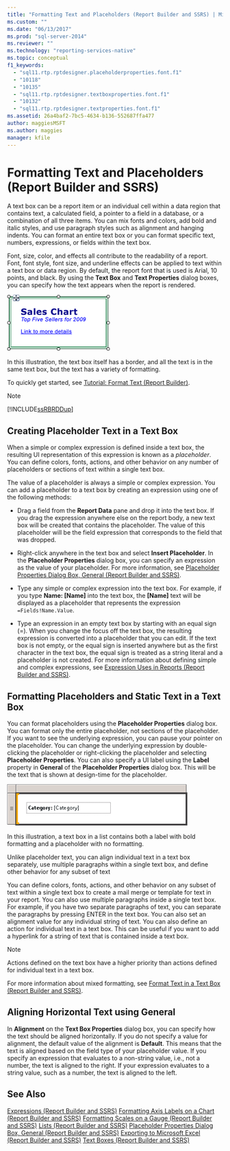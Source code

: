 ```yaml
---
title: "Formatting Text and Placeholders (Report Builder and SSRS) | Microsoft Docs"
ms.custom: ""
ms.date: "06/13/2017"
ms.prod: "sql-server-2014"
ms.reviewer: ""
ms.technology: "reporting-services-native"
ms.topic: conceptual
f1_keywords: 
  - "sql11.rtp.rptdesigner.placeholderproperties.font.f1"
  - "10118"
  - "10135"
  - "sql11.rtp.rptdesigner.textboxproperties.font.f1"
  - "10132"
  - "sql11.rtp.rptdesigner.textproperties.font.f1"
ms.assetid: 26a4baf2-7bc5-4634-b136-552687ffa477
author: maggiesMSFT
ms.author: maggies
manager: kfile
---
```

# Formatting Text and Placeholders (Report Builder and SSRS)
  A text box can be a report item or an individual cell within a data region that contains text, a calculated field, a pointer to a field in a database, or a combination of all three items. You can mix fonts and colors, add bold and italic styles, and use paragraph styles such as alignment and hanging indents. You can format an entire text box or you can format specific text, numbers, expressions, or fields within the text box.

 Font, size, color, and effects all contribute to the readability of a report. Font, font style, font size, and underline effects can be applied to text within a text box or data region. By default, the report font that is used is Arial, 10 points, and black. By using the **Text Box** and **Text Properties** dialog boxes, you can specify how the text appears when the report is rendered.

 ![rs_MixedFormatText](../media/rs-mixedformattext.gif "rs_MixedFormatText")

 In this illustration, the text box itself has a border, and all the text is in the same text box, but the text has a variety of formatting.

 To quickly get started, see [Tutorial: Format Text &#40;Report Builder&#41;](../tutorial-format-text-report-builder.md).

> [!NOTE]
>  [!INCLUDE[ssRBRDDup](../../includes/ssrbrddup-md.md)]

## Creating Placeholder Text in a Text Box
 When a simple or complex expression is defined inside a text box, the resulting UI representation of this expression is known as a *placeholder*. You can define colors, fonts, actions, and other behavior on any number of placeholders or sections of text within a single text box.

 The value of a placeholder is always a simple or complex expression. You can add a placeholder to a text box by creating an expression using one of the following methods:

-   Drag a field from the **Report Data** pane and drop it into the text box. If you drag the expression anywhere else on the report body, a new text box will be created that contains the placeholder. The value of this placeholder will be the field expression that corresponds to the field that was dropped.

-   Right-click anywhere in the text box and select **Insert Placeholder**. In the **Placeholder Properties** dialog box, you can specify an expression as the value of your placeholder. For more information, see [Placeholder Properties Dialog Box, General &#40;Report Builder and SSRS&#41;](../placeholder-properties-dialog-box-general-report-builder-and-ssrs.md).

-   Type any simple or complex expression into the text box. For example, if you type **Name: [Name]** into the text box, the **[Name]** text will be displayed as a placeholder that represents the expression `=Fields!Name.Value`.

-   Type an expression in an empty text box by starting with an equal sign (=). When you change the focus off the text box, the resulting expression is converted into a placeholder that you can edit. If the text box is not empty, or the equal sign is inserted anywhere but as the first character in the text box, the equal sign is treated as a string literal and a placeholder is not created. For more information about defining simple and complex expressions, see [Expression Uses in Reports &#40;Report Builder and SSRS&#41;](expression-uses-in-reports-report-builder-and-ssrs.md).

## Formatting Placeholders and Static Text in a Text Box
 You can format placeholders using the **Placeholder Properties** dialog box. You can format only the entire placeholder, not sections of the placeholder. If you want to see the underlying expression, you can pause your pointer on the placeholder. You can change the underlying expression by double-clicking the placeholder or right-clicking the placeholder and selecting **Placeholder Properties**. You can also specify a UI label using the **Label** property in **General** of the **Placeholder Properties** dialog box. This will be the text that is shown at design-time for the placeholder.

 ![rs_MixedTextnPlaceholder](../media/rs-mixedtextnplaceholder.gif "rs_MixedTextnPlaceholder")

 In this illustration, a text box in a list contains both a label with bold formatting and a placeholder with no formatting.

 Unlike placeholder text, you can align individual text in a text box separately, use multiple paragraphs within a single text box, and define other behavior for any subset of text

 You can define colors, fonts, actions, and other behavior on any subset of text within a single text box to create a mail merge or template for text in your report. You can also use multiple paragraphs inside a single text box. For example, if you have two separate paragraphs of text, you can separate the paragraphs by pressing ENTER in the text box. You can also set an alignment value for any individual string of text. You can also define an action for individual text in a text box. This can be useful if you want to add a hyperlink for a string of text that is contained inside a text box.

> [!NOTE]
>  Actions defined on the text box have a higher priority than actions defined for individual text in a text box.

 For more information about mixed formatting, see [Format Text in a Text Box &#40;Report Builder and SSRS&#41;](format-text-in-a-text-box-report-builder-and-ssrs.md).

## Aligning Horizontal Text using General
 In **Alignment** on the **Text Box Properties** dialog box, you can specify how the text should be aligned horizontally. If you do not specify a value for alignment, the default value of the alignment is **Default**. This means that the text is aligned based on the field type of your placeholder value. If you specify an expression that evaluates to a non-string value, i.e., not a number, the text is aligned to the right. If your expression evaluates to a string value, such as a number, the text is aligned to the left.

## See Also
 [Expressions &#40;Report Builder and SSRS&#41;](expressions-report-builder-and-ssrs.md) 
 [Formatting Axis Labels on a Chart &#40;Report Builder and SSRS&#41;](formatting-axis-labels-on-a-chart-report-builder-and-ssrs.md) 
 [Formatting Scales on a Gauge &#40;Report Builder and SSRS&#41;](formatting-scales-on-a-gauge-report-builder-and-ssrs.md) 
 [Lists &#40;Report Builder and SSRS&#41;](tables-matrices-and-lists-report-builder-and-ssrs.md) 
 [Placeholder Properties Dialog Box, General &#40;Report Builder and SSRS&#41;](../placeholder-properties-dialog-box-general-report-builder-and-ssrs.md) 
 [Exporting to Microsoft Excel &#40;Report Builder and SSRS&#41;](../report-builder/exporting-to-microsoft-excel-report-builder-and-ssrs.md) 
 [Text Boxes &#40;Report Builder and SSRS&#41;](text-boxes-report-builder-and-ssrs.md)


